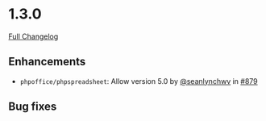 # 1.3.0

[Full Changelog](https://github.com/PHPOffice/PHPPresentation/compare/1.2.0...1.3.0)

## Enhancements
- `phpoffice/phpspreadsheet`: Allow version 5.0 by [@seanlynchwv](http://github.com/seanlynchwv) in [#879](https://github.com/PHPOffice/PHPPresentation/pull/879)

## Bug fixes

